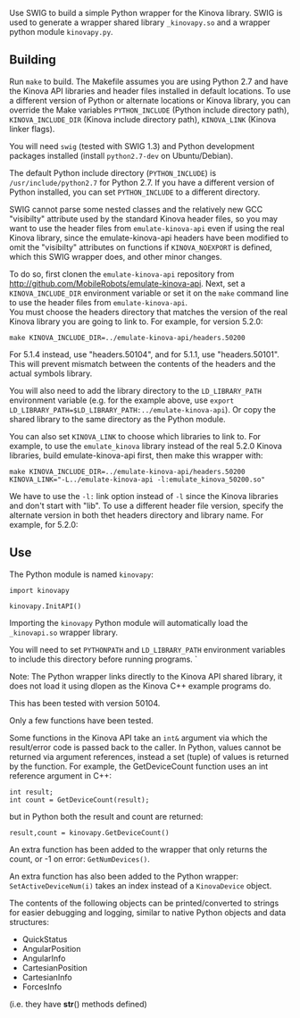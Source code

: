 
Use SWIG to build a simple Python wrapper for the Kinova library.  SWIG is used
to generate a wrapper shared library `_kinovapy.so` and a wrapper python module
`kinovapy.py`.  

Building
--------

Run `make` to build.  The Makefile assumes you are using Python
2.7 and have the Kinova API libraries and header files installed in default
locations.  To use a different version of Python or alternate locations or Kinova 
library, you can override the Make variables `PYTHON_INCLUDE` (Python include
directory path), `KINOVA_INCLUDE_DIR` (Kinova include directory path),
`KINOVA_LINK` (Kinova linker flags).

You will need `swig` (tested with SWIG 1.3) and Python development packages
installed (install `python2.7-dev` on Ubuntu/Debian).

The default Python include directory (`PYTHON_INCLUDE`) is 
`/usr/include/python2.7` for Python 2.7.  If you have a different version 
of Python installed, you can set `PYTHON_INCLUDE` to a different directory.

SWIG cannot parse some nested classes and the relatively new GCC "visibilty" 
attribute used by the standard Kinova header files, so you may want to use the 
header files from `emulate-kinova-api` even if using the real Kinova library, 
since the emulate-kinova-api headers have been modified to omit the "visibilty" 
attributes on functions if `KINOVA_NOEXPORT` is defined, which this SWIG wrapper 
does, and other minor changes.

To do so, first clonen the `emulate-kinova-api` repository from 
<http://github.com/MobileRobots/emulate-kinova-api>.  Next, set a 
`KINOVA_INCLUDE_DIR` environment variable or set it on the `make`
command line to use the header files from `emulate-kinova-api`.  
You must choose the headers directory that matches the version
of the real Kinova library you are going to link to. For example, for version
5.2.0:

    make KINOVA_INCLUDE_DIR=../emulate-kinova-api/headers.50200

For 5.1.4 instead, use "headers.50104", and for 5.1.1, use "headers.50101".
This will prevent mismatch between the contents of the headers and the actual
symbols library.

You will also need to add the library directory to the `LD_LIBRARY_PATH`
environment variable (e.g. for the example above, use `export
LD_LIBRARY_PATH=$LD_LIBRARY_PATH:../emulate-kinova-api`). Or copy the shared
library to the same directory as the Python module.


You can also set `KINOVA_LINK` to choose which libraries to link to.
For example, to use the `emulate_kinova` library instead of the real 5.2.0
Kinova libraries, build emulate-kinova-api first, then make this wrapper with:

    make KINOVA_INCLUDE_DIR=../emulate-kinova-api/headers.50200 KINOVA_LINK="-L../emulate-kinova-api -l:emulate_kinova_50200.so"

We have to use the `-l:` link option instead of `-l` since the Kinova libraries and
don't start with "lib".  To use a different header
file version, specify the alternate version in both thet headers directory
and library name.  For example, for 5.2.0:

Use
---

The Python module is named `kinovapy`:

    import kinovapy
    
    kinovapy.InitAPI()

Importing the `kinovapy` Python module will automatically load the
`_kinovapi.so` wrapper library.  

You will need to set `PYTHONPATH` and `LD_LIBRARY_PATH` environment variables
to include this directory before running programs.  `

Note: The Python wrapper links directly to the Kinova API shared library, it
does not load it using dlopen as the Kinova C++ example programs do.

This has been tested with version 50104.

Only a few functions have been tested.

Some functions in the Kinova API take an `int&` argument via which the
result/error code is passed back to the caller.  In Python, values cannot
be returned via argument references, instead a set (tuple) of values is
returned by the function.  For example, the GetDeviceCount function uses an
int reference argument in C++:
 
    int result;
    int count = GetDeviceCount(result);

but in Python both the result and count are returned:

    result,count = kinovapy.GetDeviceCount()

An extra function has been added to the wrapper that only returns
the count, or -1 on error: `GetNumDevices()`.

An extra function has also been added to the Python wrapper: `SetActiveDeviceNum(i)`
takes an index instead of a `KinovaDevice` object.

The contents of the following objects can be printed/converted to strings for easier 
debugging and logging, similar to native Python objects and data structures:
* QuickStatus
* AngularPosition
* AngularInfo
* CartesianPosition
* CartesianInfo
* ForcesInfo

(i.e. they have __str__() methods defined)
